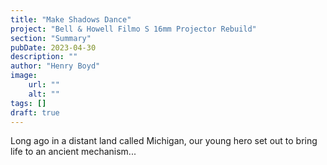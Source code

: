 ```yaml
---
title: "Make Shadows Dance"
project: "Bell & Howell Filmo S 16mm Projector Rebuild"
section: "Summary"
pubDate: 2023-04-30
description: ""
author: "Henry Boyd"
image:
    url: ""
    alt: ""
tags: []
draft: true
---
```


Long ago in a distant land called Michigan, our young hero set out to bring life to an ancient mechanism...